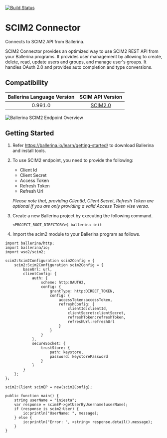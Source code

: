 [![Build Status](https://travis-ci.org/wso2-ballerina/module-scim2.svg?branch=master)](https://travis-ci.org/wso2-ballerina/module-scim2)

# SCIM2 Connector
 
Connects to SCIM2 API from Ballerina.
 
SCIM2 Connector provides an optimized way to use SCIM2 REST API from your Ballerina programs.
It provides user management by allowing to create, delete, read, update users and groups, and manage
user's groups. It handles OAuth 2.0 and provides auto completion and type conversions.

## Compatibility
| Ballerina Language Version| SCIM API Version                                          |
| :------------------------:| :--------------------------------------------------------:|
| 0.991.0                   | [SCIM2.0](https://tools.ietf.org/html/rfc7643#section-8.3)|

![Ballerina SCIM2 Endpoint Overview](./docs/resources/SCIM2.png)

## Getting Started
 1. Refer https://ballerina.io/learn/getting-started/ to download Ballerina and install tools.
 2. To use SCIM2 endpoint, you need to provide the following:
     - Client Id
     - Client Secret
     - Access Token
     - Refresh Token
     - Refresh Url

    *Please note that, providing ClientId, Client Secret, Refresh Token are optional if you are only providing a valid
     Access Token vise versa.*

 3. Create a new Ballerina project by executing the following command.

       `<PROJECT_ROOT_DIRECTORY>$ ballerina init`

 4. Import the scim2 module to your Ballerina program as follows.

```ballerina
import ballerina/http;
import ballerina/io;
import wso2/scim2;

scim2:Scim2Configuration scim2Config = {
    scim2:Scim2Configuration scim2Config = {
        baseUrl: url,
        clientConfig: {
            auth: {
                scheme: http:OAUTH2,
                config: {
                    grantType: http:DIRECT_TOKEN,
                    config: {
                        accessToken:accessToken,
                        refreshConfig: {
                            clientId:clientId,
                            clientSecret:clientSecret,
                            refreshToken:refreshToken,
                            refreshUrl:refreshUrl
                        }
                    }
                }
            },
            secureSocket: {
                trustStore: {
                    path: keystore,
                    password: keystorePassword
                }
            }
        }
    };
};

scim2:Client scimEP = new(scim2Config);

public function main() {
    string userName = "iniesta";
    var response = scimEP->getUserByUsername(userName);
    if (response is scim2:User) {
        io:println("UserName: ", message);
    } else {
        io:println("Error: ", <string> response.detail().message);
    }
}
```
